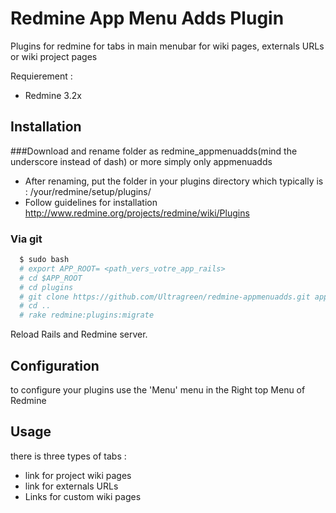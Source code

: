 # Redmine App Menu Adds Plugin


Plugins for redmine for tabs in main menubar for wiki pages, externals URLs or wiki project pages

Requierement :

* Redmine 3.2x


## Installation

###Download and rename folder as redmine_appmenuadds(mind the underscore instead of dash) or more simply only appmenuadds

* After renaming, put the folder in your plugins directory which typically is : /your/redmine/setup/plugins/
* Follow guidelines for installation http://www.redmine.org/projects/redmine/wiki/Plugins

### Via git

```bash
  $ sudo bash
  # export APP_ROOT= <path_vers_votre_app_rails>
  # cd $APP_ROOT
  # cd plugins
  # git clone https://github.com/Ultragreen/redmine-appmenuadds.git appmenuadds
  # cd ..
  # rake redmine:plugins:migrate
```

Reload Rails and Redmine server.

## Configuration 

to configure your plugins use the 'Menu' menu in the Right top Menu of Redmine

## Usage

there is three types of tabs :

- link for project wiki pages
- link for externals URLs
- Links for custom wiki pages
